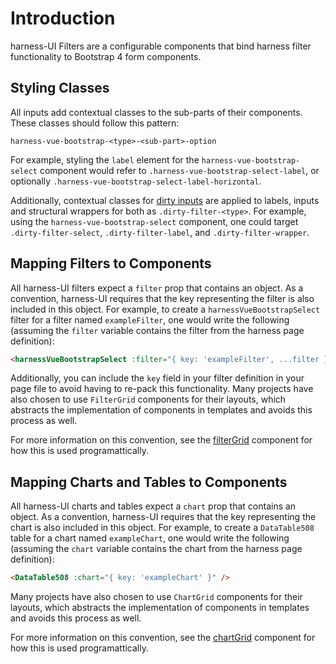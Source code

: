 # Introduction
harness-UI Filters are a configurable components that bind harness filter functionality to Bootstrap 4 form components.

## Styling Classes
All inputs add contextual classes to the sub-parts of their components. These classes should follow this pattern:

```
harness-vue-bootstrap-<type>-<sub-part>-option
```
For example, styling the `label` element for the `harness-vue-bootstrap-select` component would refer to `.harness-vue-bootstrap-select-label`, or optionally `.harness-vue-bootstrap-select-label-horizontal`.

Additionally, contextual classes for [dirty inputs]() are applied to labels, inputs and structural wrappers for both as `.dirty-filter-<type>`. For example, using the `harness-vue-bootstrap-select` component, one could target `.dirty-filter-select`, `.dirty-filter-label`, and `.dirty-filter-wrapper`.

## Mapping Filters to Components
All harness-UI filters expect a `filter` prop that contains an object. As a convention, harness-UI requires that the key representing the filter is also included in this object. For example, to create a `harnessVueBootstrapSelect` filter for a filter named `exampleFilter`, one would write the following (assuming the `filter` variable contains the filter from the harness page definition):
```html
<harnessVueBootstrapSelect :filter="{ key: 'exampleFilter', ...filter }" />
```

Additionally, you can include the `key` field in your filter definition in your page file to avoid having to re-pack this functionality. Many projects have also chosen to use `FilterGrid` components for their layouts, which abstracts the implementation of components in templates and avoids this process as well.

For more information on this convention, see the [filterGrid]() component for how this is used programattically.

## Mapping Charts and Tables to Components
All harness-UI charts and tables expect a `chart` prop that contains an object. As a convention, harness-UI requires that the key representing the chart is also included in this object. For example, to create a `DataTable508` table for a chart named `exampleChart`, one would write the following (assuming the `chart` variable contains the chart from the harness page definition):
```html
<DataTable508 :chart="{ key: 'exampleChart' }" />
```

Many projects have also chosen to use `ChartGrid` components for their layouts, which abstracts the implementation of components in templates and avoids this process as well.

For more information on this convention, see the [chartGrid]() component for how this is used programattically.